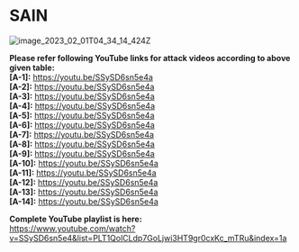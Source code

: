 # SAIN

     

![image_2023_02_01T04_34_14_424Z](https://anonymous.4open.science/r/SAIN-760B/Others/SAINimage.PNG)

**Please refer following YouTube links for attack videos according to above given table:** </br>
**[A-1]:** https://youtu.be/SSySD6sn5e4a </br>
**[A-2]:** https://youtu.be/SSySD6sn5e4a </br>
**[A-3]:** https://youtu.be/SSySD6sn5e4a </br>
**[A-4]:** https://youtu.be/SSySD6sn5e4a </br>
**[A-5]:** https://youtu.be/SSySD6sn5e4a </br>
**[A-6]:** https://youtu.be/SSySD6sn5e4a </br>
**[A-7]:** https://youtu.be/SSySD6sn5e4a </br>
**[A-8]:** https://youtu.be/SSySD6sn5e4a </br>
**[A-9]:** https://youtu.be/SSySD6sn5e4a </br>
**[A-10]:** https://youtu.be/SSySD6sn5e4a </br>
**[A-11]:** https://youtu.be/SSySD6sn5e4a </br>
**[A-12]:** https://youtu.be/SSySD6sn5e4a </br>
**[A-13]:** https://youtu.be/SSySD6sn5e4a </br>
**[A-14]:** https://youtu.be/SSySD6sn5e4a </br>

**Complete YouTube playlist is here:** </br>
https://www.youtube.com/watch?v=SSySD6sn5e4&list=PLT1QolCLdp7GoLjwi3HT9gr0cxKc_mTRu&index=1a

